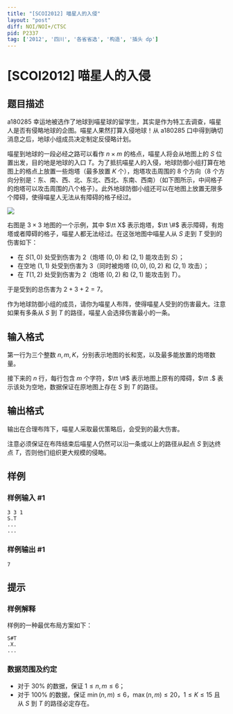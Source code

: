 ```yaml
---
title: "[SCOI2012] 喵星人的入侵"
layout: "post"
diff: NOI/NOI+/CTSC
pid: P2337
tag: ['2012', '四川', '各省省选', '构造', '插头 dp']
---
```

# [SCOI2012] 喵星人的入侵
## 题目描述


a180285 幸运地被选作了地球到喵星球的留学生，其实是作为特工去调查，喵星人是否有侵略地球的企图。喵星人果然打算入侵地球！从 a180285 口中得到确切消息之后，地球小组成员决定制定反侵略计划。

喵星到地球的一段必经之路可以看作 $n\times m$ 的格点，喵星人将会从地图上的 $S$ 位置出发，目的地是地球的入口 $T$。为了抵抗喵星人的入侵，地球防御小组打算在地图上的格点上放置一些炮塔（最多放置 $K$ 个），炮塔攻击周围的 $8$ 个方向（$8$ 个方向分别是：东、南、西、北、东北、西北、东南、西南）（如下图所示，中间格子的炮塔可以攻击周围的八个格子）。此外地球防御小组还可以在地图上放置无限多个障碍，使得喵星人无法从有障碍的格子经过。

![](https://cdn.luogu.com.cn/upload/image_hosting/l6ezyb3h.png)

右图是 $3\times 3$ 地图的一个示例，其中 $\tt X$ 表示炮塔，$\tt \#$ 表示障碍，有炮塔或者障碍的格子，喵星人都无法经过。在这张地图中喵星人从 $S$ 走到 $T$ 受到的伤害如下：

- 在 $S(1, 0)$ 处受到伤害为 $2$（炮塔 $(0,0)$ 和 $(2, 1)$ 能攻击到 $S$）；
- 在空地 $(1,1)$ 处受到伤害为 $3$（同时被炮塔 $(0,0),(0,2)$ 和 $(2, 1)$ 攻击）；
- 在 $T(1,2)$ 处受到伤害为 $2$（炮塔 $(0,2)$ 和 $(2, 1)$ 能攻击到 $T$）。

于是受到的总伤害为 $2+3+2=7$。

作为地球防御小组的成员，请你为喵星人布阵，使得喵星人受到的伤害最大。注意如果有多条从 $S$ 到 $T$ 的路径，喵星人会选择伤害最小的一条。
## 输入格式

第一行为三个整数 $n,m,K$，分别表示地图的长和宽，以及最多能放置的炮塔数量。

接下来的 $n$ 行，每行包含 $m$ 个字符，$\tt \#$ 表示地图上原有的障碍，$\tt .$ 表示该处为空地，数据保证在原地图上存在 $S$ 到 $T$ 的路径。
## 输出格式

输出在合理布阵下，喵星人采取最优策略后，会受到的最大伤害。

注意必须保证在布阵结束后喵星人仍然可以沿一条或以上的路径从起点 $S$ 到达终点 $T$，否则他们组织更大规模的侵略。
## 样例

### 样例输入 #1
```
3 3 1
S.T
...
...
```
### 样例输出 #1
```
7
```
## 提示

### 样例解释

样例的一种最优布局方案如下：

```plain
S#T
.X.
...
```

### 数据范围及约定

- 对于 $30\%$ 的数据，保证 $1\le n,m\leq 6$；
- 对于 $100\%$ 的数据，保证 $\min(n,m)\le 6$，$\max(n,m)\le 20$，$1\le K\le 15$ 且从 $S$ 到 $T$ 的路径必定存在。

